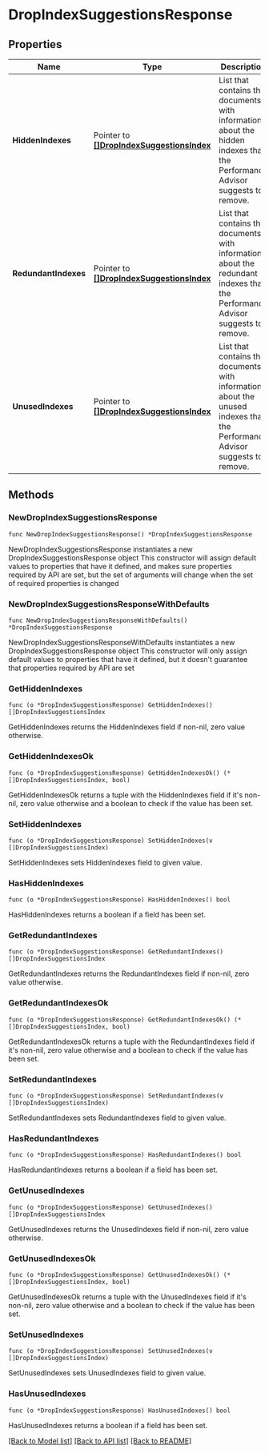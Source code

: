 # DropIndexSuggestionsResponse

## Properties

Name | Type | Description | Notes
------------ | ------------- | ------------- | -------------
**HiddenIndexes** | Pointer to [**[]DropIndexSuggestionsIndex**](DropIndexSuggestionsIndex.md) | List that contains the documents with information about the hidden indexes that the Performance Advisor suggests to remove. | [optional] [readonly] 
**RedundantIndexes** | Pointer to [**[]DropIndexSuggestionsIndex**](DropIndexSuggestionsIndex.md) | List that contains the documents with information about the redundant indexes that the Performance Advisor suggests to remove. | [optional] [readonly] 
**UnusedIndexes** | Pointer to [**[]DropIndexSuggestionsIndex**](DropIndexSuggestionsIndex.md) | List that contains the documents with information about the unused indexes that the Performance Advisor suggests to remove. | [optional] [readonly] 

## Methods

### NewDropIndexSuggestionsResponse

`func NewDropIndexSuggestionsResponse() *DropIndexSuggestionsResponse`

NewDropIndexSuggestionsResponse instantiates a new DropIndexSuggestionsResponse object
This constructor will assign default values to properties that have it defined,
and makes sure properties required by API are set, but the set of arguments
will change when the set of required properties is changed

### NewDropIndexSuggestionsResponseWithDefaults

`func NewDropIndexSuggestionsResponseWithDefaults() *DropIndexSuggestionsResponse`

NewDropIndexSuggestionsResponseWithDefaults instantiates a new DropIndexSuggestionsResponse object
This constructor will only assign default values to properties that have it defined,
but it doesn't guarantee that properties required by API are set

### GetHiddenIndexes

`func (o *DropIndexSuggestionsResponse) GetHiddenIndexes() []DropIndexSuggestionsIndex`

GetHiddenIndexes returns the HiddenIndexes field if non-nil, zero value otherwise.

### GetHiddenIndexesOk

`func (o *DropIndexSuggestionsResponse) GetHiddenIndexesOk() (*[]DropIndexSuggestionsIndex, bool)`

GetHiddenIndexesOk returns a tuple with the HiddenIndexes field if it's non-nil, zero value otherwise
and a boolean to check if the value has been set.

### SetHiddenIndexes

`func (o *DropIndexSuggestionsResponse) SetHiddenIndexes(v []DropIndexSuggestionsIndex)`

SetHiddenIndexes sets HiddenIndexes field to given value.

### HasHiddenIndexes

`func (o *DropIndexSuggestionsResponse) HasHiddenIndexes() bool`

HasHiddenIndexes returns a boolean if a field has been set.
### GetRedundantIndexes

`func (o *DropIndexSuggestionsResponse) GetRedundantIndexes() []DropIndexSuggestionsIndex`

GetRedundantIndexes returns the RedundantIndexes field if non-nil, zero value otherwise.

### GetRedundantIndexesOk

`func (o *DropIndexSuggestionsResponse) GetRedundantIndexesOk() (*[]DropIndexSuggestionsIndex, bool)`

GetRedundantIndexesOk returns a tuple with the RedundantIndexes field if it's non-nil, zero value otherwise
and a boolean to check if the value has been set.

### SetRedundantIndexes

`func (o *DropIndexSuggestionsResponse) SetRedundantIndexes(v []DropIndexSuggestionsIndex)`

SetRedundantIndexes sets RedundantIndexes field to given value.

### HasRedundantIndexes

`func (o *DropIndexSuggestionsResponse) HasRedundantIndexes() bool`

HasRedundantIndexes returns a boolean if a field has been set.
### GetUnusedIndexes

`func (o *DropIndexSuggestionsResponse) GetUnusedIndexes() []DropIndexSuggestionsIndex`

GetUnusedIndexes returns the UnusedIndexes field if non-nil, zero value otherwise.

### GetUnusedIndexesOk

`func (o *DropIndexSuggestionsResponse) GetUnusedIndexesOk() (*[]DropIndexSuggestionsIndex, bool)`

GetUnusedIndexesOk returns a tuple with the UnusedIndexes field if it's non-nil, zero value otherwise
and a boolean to check if the value has been set.

### SetUnusedIndexes

`func (o *DropIndexSuggestionsResponse) SetUnusedIndexes(v []DropIndexSuggestionsIndex)`

SetUnusedIndexes sets UnusedIndexes field to given value.

### HasUnusedIndexes

`func (o *DropIndexSuggestionsResponse) HasUnusedIndexes() bool`

HasUnusedIndexes returns a boolean if a field has been set.

[[Back to Model list]](../README.md#documentation-for-models) [[Back to API list]](../README.md#documentation-for-api-endpoints) [[Back to README]](../README.md)


